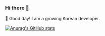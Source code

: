### Hi there 👋

🎇 Good day! I am a growing Korean developer.

[![Anurag's GitHub stats](https://github-readme-stats.vercel.app/api?username=Anastacia-HS)](https://github.com/anuraghazra/github-readme-stats)
